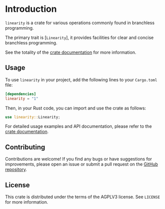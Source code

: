 # Introduction
`linearity` is a crate for various operations commonly found in branchless programming.

The primary trait is [`Linearity`], it provides facilities for clear and concise branchless programming.
 
See the totality of the [crate documentation](https://docs.rs/linearity) for more information.

## Usage
To use `linearity` in your project, add the following lines to your `Cargo.toml` file:

```toml
[dependencies]
linearity = "1"
```

Then, in your Rust code, you can import and use the crate as follows:

```rust
use linearity::Linearity;
```

For detailed usage examples and API documentation, please refer to the [crate documentation](https://docs.rs/linearity).

## Contributing
Contributions are welcome! If you find any bugs or have suggestions for improvements, please open an issue or submit a pull request on the [GitHub repository](https://github.com/advantageous-overtake/linearity).

## License
This crate is distributed under the terms of the AGPLV3 license. See `LICENSE` for more information.